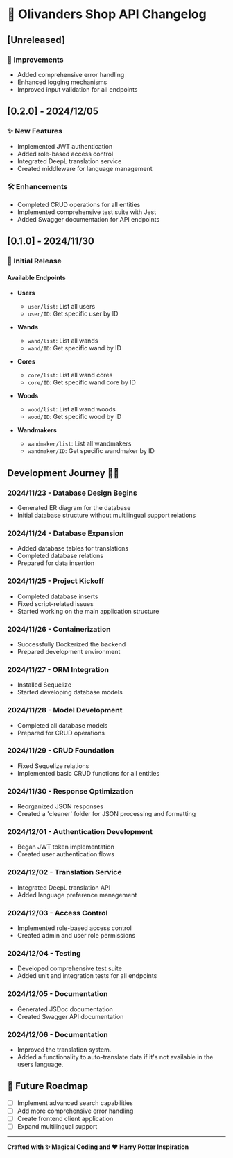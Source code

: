 # 🚀 Olivanders Shop API Changelog

## [Unreleased]

### 🔧 Improvements
- Added comprehensive error handling
- Enhanced logging mechanisms
- Improved input validation for all endpoints

## [0.2.0] - 2024/12/05
### ✨ New Features
- Implemented JWT authentication
- Added role-based access control
- Integrated DeepL translation service
- Created middleware for language management

### 🛠️ Enhancements
- Completed CRUD operations for all entities
- Implemented comprehensive test suite with Jest
- Added Swagger documentation for API endpoints

## [0.1.0] - 2024/11/30
### 🌟 Initial Release
#### Available Endpoints
- **Users**
  - `user/list`: List all users
  - `user/ID`: Get specific user by ID

- **Wands**
  - `wand/list`: List all wands
  - `wand/ID`: Get specific wand by ID

- **Cores**
  - `core/list`: List all wand cores
  - `core/ID`: Get specific wand core by ID

- **Woods**
  - `wood/list`: List all wand woods
  - `wood/ID`: Get specific wood by ID

- **Wandmakers**
  - `wandmaker/list`: List all wandmakers
  - `wandmaker/ID`: Get specific wandmaker by ID

## Development Journey 🧙‍♂️

### 2024/11/23 - Database Design Begins
- Generated ER diagram for the database
- Initial database structure without multilingual support relations

### 2024/11/24 - Database Expansion
- Added database tables for translations
- Completed database relations
- Prepared for data insertion

### 2024/11/25 - Project Kickoff
- Completed database inserts
- Fixed script-related issues
- Started working on the main application structure

### 2024/11/26 - Containerization
- Successfully Dockerized the backend
- Prepared development environment

### 2024/11/27 - ORM Integration
- Installed Sequelize
- Started developing database models

### 2024/11/28 - Model Development
- Completed all database models
- Prepared for CRUD operations

### 2024/11/29 - CRUD Foundation
- Fixed Sequelize relations
- Implemented basic CRUD functions for all entities

### 2024/11/30 - Response Optimization
- Reorganized JSON responses
- Created a 'cleaner' folder for JSON processing and formatting

### 2024/12/01 - Authentication Development
- Began JWT token implementation
- Created user authentication flows

### 2024/12/02 - Translation Service
- Integrated DeepL translation API
- Added language preference management

### 2024/12/03 - Access Control
- Implemented role-based access control
- Created admin and user role permissions

### 2024/12/04 - Testing
- Developed comprehensive test suite
- Added unit and integration tests for all endpoints

### 2024/12/05 - Documentation
- Generated JSDoc documentation
- Created Swagger API documentation

### 2024/12/06 - Documentation
- Improved the translation system.
- Added a functionality to auto-translate data if it's not available in the users language.

## 🔮 Future Roadmap
- [ ] Implement advanced search capabilities
- [ ] Add more comprehensive error handling
- [ ] Create frontend client application
- [ ] Expand multilingual support

---

**Crafted with ✨ Magical Coding and ❤️ Harry Potter Inspiration**